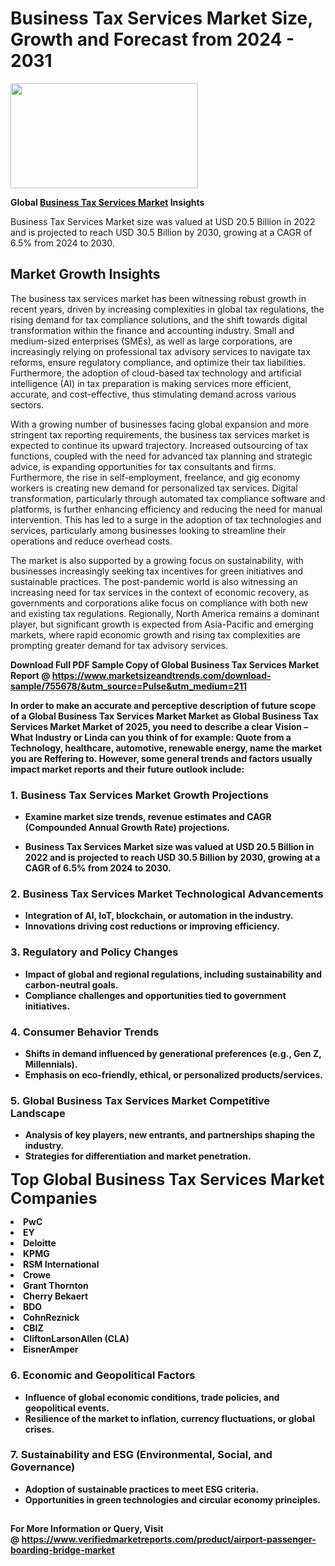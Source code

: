 <H1>Business Tax Services Market Size, Growth and Forecast from 2024 - 2031</H1><img class="aligncenter size-medium wp-image-584254" src="https://thirdeyenews.in/wp-content/uploads/2024/09/Global-Market-Research-300x168.jpeg" alt="" width="300" height="168" /><p><strong>Global&nbsp;<a href="https://www.marketsizeandtrends.com/download-sample/755678/&amp;utm_source=Pulse&amp;utm_medium=211">Business Tax Services Market</a> Insights</strong></p><p>Business Tax Services Market size was valued at USD 20.5 Billion in 2022 and is projected to reach USD 30.5 Billion by 2030, growing at a CAGR of 6.5% from 2024 to 2030.</p><p><h2>Market Growth Insights</h2> <p>The business tax services market has been witnessing robust growth in recent years, driven by increasing complexities in global tax regulations, the rising demand for tax compliance solutions, and the shift towards digital transformation within the finance and accounting industry. Small and medium-sized enterprises (SMEs), as well as large corporations, are increasingly relying on professional tax advisory services to navigate tax reforms, ensure regulatory compliance, and optimize their tax liabilities. Furthermore, the adoption of cloud-based tax technology and artificial intelligence (AI) in tax preparation is making services more efficient, accurate, and cost-effective, thus stimulating demand across various sectors.</p> <p><strong></strong></p> <p>With a growing number of businesses facing global expansion and more stringent tax reporting requirements, the business tax services market is expected to continue its upward trajectory. Increased outsourcing of tax functions, coupled with the need for advanced tax planning and strategic advice, is expanding opportunities for tax consultants and firms. Furthermore, the rise in self-employment, freelance, and gig economy workers is creating new demand for personalized tax services. Digital transformation, particularly through automated tax compliance software and platforms, is further enhancing efficiency and reducing the need for manual intervention. This has led to a surge in the adoption of tax technologies and services, particularly among businesses looking to streamline their operations and reduce overhead costs.</p> <p>The market is also supported by a growing focus on sustainability, with businesses increasingly seeking tax incentives for green initiatives and sustainable practices. The post-pandemic world is also witnessing an increasing need for tax services in the context of economic recovery, as governments and corporations alike focus on compliance with both new and existing tax regulations. Regionally, North America remains a dominant player, but significant growth is expected from Asia-Pacific and emerging markets, where rapid economic growth and rising tax complexities are prompting greater demand for tax advisory services.</p> <p><strong></p><p><span class=""><strong>Download Full PDF Sample Copy of Global Business Tax Services Market Report</strong> @ <a href="https://www.marketsizeandtrends.com/download-sample/755678/&amp;utm_source=Pulse&amp;utm_medium=211" target="_blank">https://www.marketsizeandtrends.com/download-sample/755678/&amp;utm_source=Pulse&amp;utm_medium=211</a></span></p><p>In order to make an accurate and perceptive description of future scope of a Global&nbsp;Business Tax Services Market Market as Global&nbsp;Business Tax Services Market Market of 2025, you need to describe a clear Vision &ndash; What Industry or Linda can you think of for example: Quote from a Technology, healthcare, automotive, renewable energy, name the market you are Reffering to. However, some general trends and factors usually impact market reports and their future outlook include:</p><h3>1.&nbsp;<strong>Business Tax Services Market Growth Projections</strong></h3><ul><li>Examine market size trends, revenue estimates and CAGR (Compounded Annual Growth Rate) projections.</li><li><p>Business Tax Services Market size was valued at USD 20.5 Billion in 2022 and is projected to reach USD 30.5 Billion by 2030, growing at a CAGR of 6.5% from 2024 to 2030.</p></li></ul><h3>2.&nbsp;<strong>Business Tax Services Market Technological Advancements</strong></h3><ul><li>Integration of AI, IoT, blockchain, or automation in the industry.</li><li>Innovations driving cost reductions or improving efficiency.</li></ul><h3>3.&nbsp;<strong>Regulatory and Policy Changes</strong></h3><ul><li>Impact of global and regional regulations, including sustainability and carbon-neutral goals.</li><li>Compliance challenges and opportunities tied to government initiatives.</li></ul><h3>4.&nbsp;<strong>Consumer Behavior Trends</strong></h3><ul><li>Shifts in demand influenced by generational preferences (e.g., Gen Z, Millennials).</li><li>Emphasis on eco-friendly, ethical, or personalized products/services.</li></ul><h3>5.&nbsp;<strong>Global Business Tax Services Market Competitive Landscape</strong></h3><ul><li>Analysis of key players, new entrants, and partnerships shaping the industry.</li><li>Strategies for differentiation and market penetration.</li></ul><p data-pm-slice="1 1 []"><span style="color: inherit; font-family: inherit; font-size: 25px;">Top Global Business Tax Services Market Companies</span></p><div class="" data-test-id=""><p><li>PwC</li><li> EY</li><li> Deloitte</li><li> KPMG</li><li> RSM International</li><li> Crowe</li><li> Grant Thornton</li><li> Cherry Bekaert</li><li> BDO</li><li> CohnReznick</li><li> CBIZ</li><li> CliftonLarsonAllen (CLA)</li><li> EisnerAmper</li></p></div><h3>6.&nbsp;<strong>Economic and Geopolitical Factors</strong></h3><ul><li>Influence of global economic conditions, trade policies, and geopolitical events.</li><li>Resilience of the market to inflation, currency fluctuations, or global crises.</li></ul><h3>7.&nbsp;<strong>Sustainability and ESG (Environmental, Social, and Governance)</strong></h3><ul><li>Adoption of sustainable practices to meet ESG criteria.</li><li>Opportunities in green technologies and circular economy principles.</li></ul><h2><strong style="font-size: 14px;">For More Information or Query, Visit @&nbsp;</strong><a style="background-color: #ffffff; font-size: 14px;" href="https://www.marketsizeandtrends.com/report/business-tax-services-market/" target="_blank">https://www.verifiedmarketreports.com/product/airport-passenger-boarding-bridge-market</a></h2>
